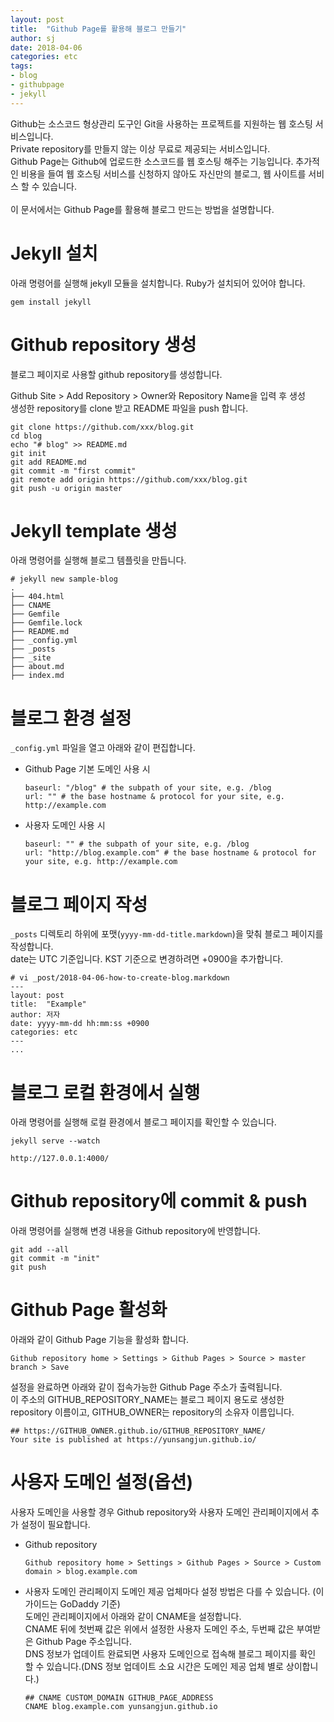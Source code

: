 ```yaml
---
layout: post
title:  "Github Page를 활용해 블로그 만들기"
author: sj
date: 2018-04-06
categories: etc
tags:
- blog
- githubpage
- jekyll
---
```


Github는 소스코드 형상관리 도구인 Git을 사용하는 프로젝트를 지원하는 웹 호스팅 서비스입니다.<br />
Private repository를 만들지 않는 이상 무료로 제공되는 서비스입니다.<br />
Github Page는 Github에 업로드한 소스코드를 웹 호스팅 해주는 기능입니다. 추가적인 비용을 들여 웹 호스팅 서비스를 신청하지 않아도 자신만의 블로그, 웹 사이트를 서비스 할 수 있습니다.<br />
<br />
이 문서에서는 Github Page를 활용해 블로그 만드는 방법을 설명합니다.

# Jekyll 설치
아래 명령어를 실행해 jekyll 모듈을 설치합니다. Ruby가 설치되어 있어야 합니다.
```
gem install jekyll
```

# Github repository 생성
블로그 페이지로 사용할 github repository를 생성합니다.<br />

Github Site > Add Repository > Owner와 Repository Name을 입력 후 생성<br />
생성한 repository를 clone 받고 README 파일을 push 합니다.

```
git clone https://github.com/xxx/blog.git
cd blog
echo "# blog" >> README.md
git init
git add README.md
git commit -m "first commit"
git remote add origin https://github.com/xxx/blog.git
git push -u origin master
```

# Jekyll template 생성
아래 명령어를 실행해 블로그 템플릿을 만듭니다.
```
# jekyll new sample-blog
.
├── 404.html
├── CNAME
├── Gemfile
├── Gemfile.lock
├── README.md
├── _config.yml
├── _posts
├── _site
├── about.md
├── index.md

```

# 블로그 환경 설정
`_config.yml` 파일을 열고 아래와 같이 편집합니다.

- Github Page 기본 도메인 사용 시

  ```
  baseurl: "/blog" # the subpath of your site, e.g. /blog
  url: "" # the base hostname & protocol for your site, e.g. http://example.com
  ```

- 사용자 도메인 사용 시

  ```
  baseurl: "" # the subpath of your site, e.g. /blog
  url: "http://blog.example.com" # the base hostname & protocol for your site, e.g. http://example.com
  ```

# 블로그 페이지 작성
`_posts` 디렉토리 하위에 포맷(`yyyy-mm-dd-title.markdown`)을 맞춰 블로그 페이지를 작성합니다.<br />
date는 UTC 기준입니다. KST 기준으로 변경하려면 +0900을 추가합니다.

```
# vi _post/2018-04-06-how-to-create-blog.markdown
---
layout: post
title:  "Example"
author: 저자
date: yyyy-mm-dd hh:mm:ss +0900
categories: etc
---
...

```

# 블로그 로컬 환경에서 실행
아래 명령어를 실행해 로컬 환경에서 블로그 페이지를 확인할 수 있습니다.

  ```
  jekyll serve --watch

  http://127.0.0.1:4000/
  ```

# Github repository에 commit & push
아래 명령어를 실행해 변경 내용을 Github repository에 반영합니다.

```
git add --all
git commit -m "init"
git push
```

# Github Page 활성화
아래와 같이 Github Page 기능을 활성화 합니다.<br />

```
Github repository home > Settings > Github Pages > Source > master branch > Save
```

설정을 완료하면 아래와 같이 접속가능한 Github Page 주소가 출력됩니다.<br />
이 주소의 GITHUB_REPOSITORY_NAME는 블로그 페이지 용도로 생성한 repository 이름이고, GITHUB_OWNER는 repository의 소유자 이름입니다.

```
## https://GITHUB_OWNER.github.io/GITHUB_REPOSITORY_NAME/
Your site is published at https://yunsangjun.github.io/
```

# 사용자 도메인 설정(옵션)
사용자 도메인을 사용할 경우 Github repository와 사용자 도메인 관리페이지에서 추가 설정이 필요합니다.

- Github repository

  ```
  Github repository home > Settings > Github Pages > Source > Custom domain > blog.example.com
  ```

- 사용자 도메인 관리페이지
도메인 제공 업체마다 설정 방법은 다를 수 있습니다. (이 가이드는 GoDaddy 기준)<br />
도메인 관리페이지에서 아래와 같이 CNAME을 설정합니다.<br />
CNAME 뒤에 첫번째 값은 위에서 설정한 사용자 도메인 주소, 두번째 값은 부여받은 Github Page 주소입니다.<br />
DNS 정보가 업데이트 완료되면 사용자 도메인으로 접속해 블로그 페이지를 확인 할 수 있습니다.(DNS 정보 업데이트 소요 시간은 도메인 제공 업체 별로 상이합니다.)

  ```
  ## CNAME CUSTOM_DOMAIN GITHUB_PAGE_ADDRESS
  CNAME blog.example.com yunsangjun.github.io
  ```

